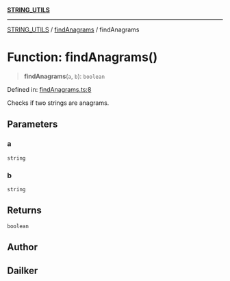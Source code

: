 [**STRING_UTILS**](../../README.md)

***

[STRING_UTILS](../../README.md) / [findAnagrams](../README.md) / findAnagrams

# Function: findAnagrams()

> **findAnagrams**(`a`, `b`): `boolean`

Defined in: [findAnagrams.ts:8](https://github.com/dailker/everyutil/blob/bf8adc96ac84c1d33f18a4705d529c444472a677/src/string/findAnagrams.ts#L8)

Checks if two strings are anagrams.

## Parameters

### a

`string`

### b

`string`

## Returns

`boolean`

## Author

## Dailker
